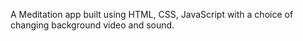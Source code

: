 A Meditation app built using HTML, CSS, JavaScript with a choice of changing background video and sound.
